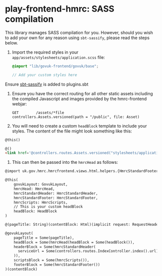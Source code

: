 # play-frontend-hmrc: SASS compilation

This library manages SASS compilation for you. However, should you wish to add your own for any reason using 
`sbt-sassify`, please read the steps below.

1.  Import the required styles in your `app/assets/stylesheets/application.scss` file:
    ```scss
    @import "lib/govuk-frontend/govuk/base";
    
    // Add your custom styles here
    ```
Ensure [sbt-sassify](https://github.com/irundaia/sbt-sassify) is added to plugins.sbt

1. Ensure you have the correct routing for all other static assets including the compiled Javascript and images provided
   by the hmrc-frontend webjar:
    ```
    GET        /assets/*file                        controllers.Assets.versioned(path = "/public", file: Asset)
    ```
   
1. You will need to create a custom `headBlock` template to include your styles. The content of the file might look 
   something like this:
```html
@this()

@()
<link href='@controllers.routes.Assets.versioned("stylesheets/application.css")' media="all" rel="stylesheet" type="text/css" />
```

1. This can then be passed into the `hmrcHead` as follows:
```html
@import uk.gov.hmrc.hmrcfrontend.views.html.helpers.{HmrcStandardFooter, HmrcStandardHeader, HmrcHead, HmrcScripts}

@this(
    govukLayout: GovukLayout,
    hmrcHead: HmrcHead,
    hmrcStandardHeader: HmrcStandardHeader,
    hmrcStandardFooter: HmrcStandardFooter,
    hmrcScripts: HmrcScripts,
    // This is your custom headBlock
    headBlock: HeadBlock
)

@(pageTitle: String)(contentBlock: Html)(implicit request: RequestHeader, messages: Messages)

@govukLayout(
    pageTitle = Some(pageTitle),
    headBlock = Some(hmrcHead(headBlock = Some(headBlock()),
    headerBlock = Some(hmrcStandardHeader(
      serviceUrl = Some(controllers.routes.IndexController.index().url)
    )),
    scriptsBlock = Some(hmrcScripts()),
    footerBlock = Some(hmrcStandardFooter())
)(contentBlock)
```
